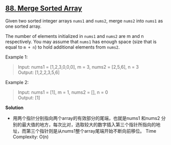 ## [88. Merge Sorted Array](https://leetcode.com/problems/merge-sorted-array/)  
Given two sorted integer arrays `nums1` and `nums2`, merge `nums2` into `nums1` as one sorted array.

The number of elements initialized in `nums1` and `nums2` are m and n respectively. You may assume that `nums1` has enough space (size that is equal to `m + n`) to hold additional elements from `nums2`.

 

Example 1:
>Input: nums1 = [1,2,3,0,0,0], m = 3, nums2 = [2,5,6], n = 3  
Output: [1,2,2,3,5,6]  

Example 2:
>Input: nums1 = [1], m = 1, nums2 = [], n = 0  
Output: [1]  

**Solution**
* 用两个指针分别指向两个array的有效部分的尾端，也就是nums1 和nums2 分别的最大值的地方，每次比对，选取较大的数字插入第三个指针所指向的地址，而第三个指针则是从nums1整个array尾端开始不断向前移位。
    Time Complexity: O(n)
